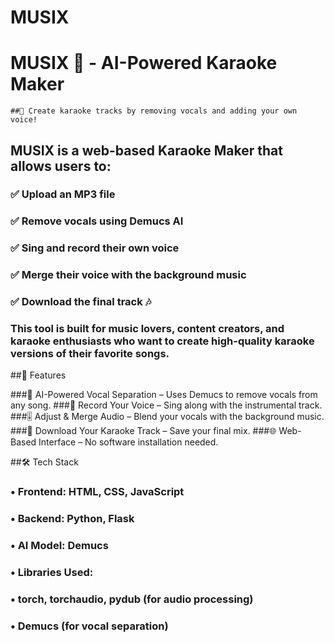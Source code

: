 # MUSIX
# MUSIX 🎵 - AI-Powered Karaoke Maker

	##🎤 Create karaoke tracks by removing vocals and adding your own voice!

## MUSIX is a web-based Karaoke Maker that allows users to:
### ✅ Upload an MP3 file
### ✅ Remove vocals using Demucs AI
### ✅ Sing and record their own voice
### ✅ Merge their voice with the background music
### ✅ Download the final track 🎶

### This tool is built for music lovers, content creators, and karaoke enthusiasts who want to create high-quality karaoke versions of their favorite songs.

##🚀 Features

###🎼 AI-Powered Vocal Separation – Uses Demucs to remove vocals from any song.
###🎤 Record Your Voice – Sing along with the instrumental track.
###🎚 Adjust & Merge Audio – Blend your vocals with the background music.
###📂 Download Your Karaoke Track – Save your final mix.
###🌐 Web-Based Interface – No software installation needed.

##🛠 Tech Stack
###	•	Frontend: HTML, CSS, JavaScript
###	•	Backend: Python, Flask
###	•	AI Model: Demucs
###	•	Libraries Used:
###	  •	torch, torchaudio, pydub (for audio processing)
###  	•	Demucs (for vocal separation)
